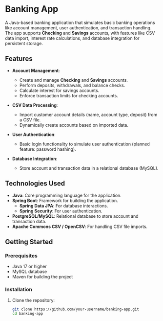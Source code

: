 # Banking App

A Java-based banking application that simulates basic banking operations like account management, user authentication, and transaction handling. The app supports **Checking** and **Savings** accounts, with features like CSV data import, interest rate calculations, and database integration for persistent storage.

## Features

- **Account Management**:
  - Create and manage **Checking** and **Savings** accounts.
  - Perform deposits, withdrawals, and balance checks.
  - Calculate interest for savings accounts.
  - Enforce transaction limits for checking accounts.

- **CSV Data Processing**:
  - Import customer account details (name, account type, deposit) from a CSV file.
  - Dynamically create accounts based on imported data.

- **User Authentication**:
  - Basic login functionality to simulate user authentication (planned feature: password hashing).

- **Database Integration**:
  - Store account and transaction data in a relational database (MySQL).

## Technologies Used

- **Java**: Core programming language for the application.
- **Spring Boot**: Framework for building the application.
  - **Spring Data JPA**: For database interactions.
  - **Spring Security**: For user authentication.
- **PostgreSQL/MySQL**: Relational database to store account and transaction data.
- **Apache Commons CSV / OpenCSV**: For handling CSV file imports.

## Getting Started

### Prerequisites

- Java 17 or higher
- MySQL database
- Maven for building the project

### Installation

1. Clone the repository:
   ```bash
   git clone https://github.com/your-username/banking-app.git
   cd banking-app
